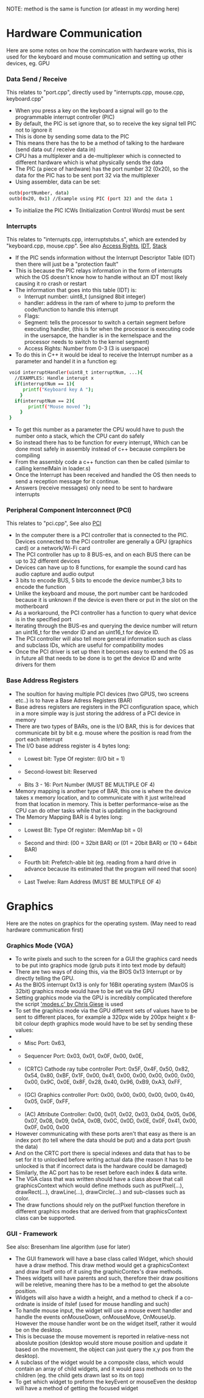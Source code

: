 NOTE: method is the same is function (or atleast in my wording here)

# Hardware Communication
Here are some notes on how the comincation with hardware works, this is used for the keyboard and mouse communication and setting up other devices, eg. GPU
### Data Send / Receive
This relates to "port.cpp", directly used by "interrupts.cpp, mouse.cpp, keyboard.cpp"
- When you press a key on the keyboard a signal will go to the programmable interrupt controller (PIC)
- By default, the PIC is set ignore that, so to receive the key signal tell PIC not to ignore it
- This is done by sending some data to the PIC
- This means there has the to be a method of talking to the hardware (send data out / receive data in)
- CPU has a multiplexer and a de-multiplexer which is connected to different hardware which is what physically sends the data
- The PIC (a piece of hardware) has the port number 32 (0x20), so the data for the PIC has to be sent port 32 via the multiplexer
- Using assembler, data can be set:
```bash
 outb(portNumber, data)
 outb(0x20, 0x1) //Example using PIC (port 32) and the data 1
```
- To initialize the PIC  ICWs (Initialization Control Words) must be sent
### Interrupts
This relates to "interrupts.cpp, interruptstubs.s", which are extended by "keyboard.cpp, mouse.cpp".
See also [Access Rights](https://wiki.osdev.org/Security#Rings), [IDT](https://wiki.osdev.org/Interrupt_Descriptor_Table), [Stack](https://www.geeksforgeeks.org/introduction-of-stack-based-cpu-organization/)
- If the PIC sends information without the Interrupt Descriptor Table (IDT) then there will just be a "protection fault"
- This is because the PIC relays information in the form of interrupts which the OS doesn't know how to handle without an IDT most likely causing it ro crash or restart
- The information that goes into this table (IDT) is: 
  - Interrupt number: uint8_t (unsigned 8bit integer) 
  - handler: address in the ram of where to jump to preform the code/function to handle this interrupt
  - Flags:
  - Segment: tells the processor to switch a certain segment before executing handler, (this is for when the processor is executing code in the usersapce, the handler is in the kernelspace and the processor needs to switch to the kernel segment)
  - Access Rights: Number from 0-3 (3 is userspace)
- To do this in C++ it would be ideal to receive the Interrupt number as a parameter and handel it in a function eg:
```bash
 void interruptHandler(uint8_t interruptNum, ...){
   //EXAMPLES: Handle interupt x 
   if(interruptNum == 1){
      printf("Keyboard key A ");
     }
   if(interruptNum == 2){
        printf("Mouse moved ");
     }
 }
```
- To get this number as a parameter the CPU would have to push the number onto a stack, which the CPU cant do safely
- So instead there has to be function for every interrupt, Which can be done most safely in assembly instead of c++ because compilers be compiling 
- From the assembly code a c++ function can then be called (similar to calling kernelMain in loader.s)
- Once the Interrupt has been received and handled the OS then needs to send a reception message for it continue.
- Answers (receive messages) only need to be sent to hardware interrupts

### Peripheral Component Interconnect (PCI)
This relates to "pci.cpp", See also [PCI](https://www.lowlevel.eu/wiki/Peripheral_Component_Interconnect)
- In the computer there is a PCI controller that is connected to the PIC. Devices connected to the PCI controller are generally a GPU (graphics card) or a network/Wi-Fi card
- The PCI controller has up to 8 BUS-es, and on each BUS there can be up to 32 different devices
- Devices can have up to 8 functions, for example the sound card has audio capture and audio output
- 3 bits to encode BUS, 5 bits to encode the device number,3 bits to encode the function
- Unlike the keyboard and mouse, the port number cant be hardcoded because it is unknown if the device is even there or put in the slot on the motherboard
- As a workaround, the PCI controller has a function to query what device is in the specified port
- Iterating through the BUS-es and querying the device number will return an uint16_t for the vendor ID and an uint16_t for device ID.
- The PCI controller will also tell more general information such as class and subclass IDs, which are useful for compatibility modes
- Once the PCI driver is set up then it becomes easy to extend the OS as in future all that needs to be done is to get the device ID and write drivers for them
### Base Address Registers
- The soultion for having multiple PCI devices (two GPUS, two screens etc..) is to have a Base Adress Registers (BAR)
- Base adress registers are registers in the PCI configuration space, which in a more simple way is just storing the address of a PCI device in memory
- There are two types of BARs, one is  the I/O BAR, this is for devices that communicate bit by bit e.g. mouse where the position is read from the port each interrupt 
- The I/O base address register is 4 bytes long:
- - Lowest bit:            Type Of register: (I/O bit = 1)
- - Second-lowest bit:     Reserved 
- - Bits 3 - 16:           Port Number (MUST BE MULTIPLE OF 4)
- Memory mapping is another type of BAR, this one is where the device takes x memory location, and to communicate with it just write/read from that location in memory. This is better performance-wise as the CPU can do other tasks while that is updating in the background
- The Memory Mapping BAR is 4 bytes long:
- - Lowest Bit:  Type Of register: (MemMap bit = 0)
- - Second and third: (00 = 32bit BAR) or (01 = 20bit BAR) or (10 = 64bit BAR)
- - Fourth bit: Prefetch-able bit (eg. reading from a hard drive in advance because its estimated that the program will need that soon)
- - Last Twelve: Ram Address (MUST BE MULTIPLE OF 4)

# Graphics
Here are the notes on graphics for the operating system. (May need to read hardware communication first)
### Graphics Mode {VGA}
- To write pixels and such to the screen for a GUI the graphics card needs to be put into graphics mode (grub puts it into text mode by default)
- There are two ways of doing this, via the BIOS 0x13 Interrupt or by directly telling the GPU.
- As the BIOS interrupt 0x13 is only for 16Bit operating system (MaxOS is 32bit) graphics mode would have to be set via the GPU
- Setting graphics mode via the GPU is incredibly complicated therefore the script ['modes.c' by Chris Giese](https://files.osdev.org/mirrors/geezer/osd/graphics/modes.c) is used
- To set the graphics mode via the GPU different sets of values have to be sent to different places, for example a 320px wide by 200px height x 8-bit colour depth graphics mode would have to be set by sending these values:
- - Misc Port: 0x63,
- - Sequencer Port:  0x03, 0x01, 0x0F, 0x00, 0x0E,
- - (CRTC) Cathode ray tube controller Port:  0x5F, 0x4F, 0x50, 0x82, 0x54, 0x80, 0xBF, 0x1F,
    0x00, 0x41, 0x00, 0x00, 0x00, 0x00, 0x00, 0x00, 0x9C, 0x0E, 0x8F, 0x28, 0x40, 0x96, 0xB9, 0xA3, 0xFF,
- - (GC) Graphics controller Port: 0x00, 0x00, 0x00, 0x00, 0x00, 0x40, 0x05, 0x0F, 0xFF,
- - (AC) Attribute Controller: 0x00, 0x01, 0x02, 0x03, 0x04, 0x05, 0x06, 0x07, 0x08, 0x09, 0x0A, 0x0B, 0x0C, 0x0D, 0x0E, 0x0F, 0x41, 0x00, 0x0F, 0x00, 0x00
- However communicating with these ports aren't that easy as there is an index port (to tell where the data should be put) and a data port (push the data)
- And on the CRTC port there is special indexes and data that has to be set for it to unlocked before writing actual data (the reason it has to be unlocked is that if incorrect data is the hardware could be damaged)
- Similarly, the AC port has to be reset before each index & data write.
- The VGA class that was written should have a class above that call graphicsContext which would define methods such as putPixel(...), drawRect(...), drawLine(...), drawCircle(...) and sub-classes such as color.
- The draw functions should rely on the putPixel function therefore in different graphics modes that are derived from that graphicsContext class can be supported.

### GUI - Framework
See also: Bresenham line algorithm (use for later)
- The GUI framework will have a base class called Widget, which should have a draw method. This draw method would get a graphicsContext and draw itself onto of it using the graphicContex's draw methods.
- Thees widgets will have parents and such, therefore their draw positions will be reletive, meaning there has to be a method to get the absolute position.
- Widgets will also have a width a height, and a method to check if a co-ordnate is inside of itslef (used for mouse handling and such)
- To handle mouse input, the widget will use a mouse event handler and handle the events onMouseDown, onMouseMove, OnMouseUp. However the mouse handler wont be on the widget itself, rather it would be on the desktop.
- This is becuase the mouse movement is reported in relative-ness not aboslute position (desktop would store mouse position and update it based on the movement, the object can just query the x,y pos from the desktop).
- A subclass of the widget would be a composite class, which would contain an array of child widgets, and it would pass methods on to the children (eg. the child gets drawn last so its on top)
- To get which widget to preform the keyEvent or mouseEven the desktop will have a method of getting the focused widget
